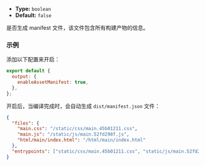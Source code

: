 - **Type:** `boolean`
- **Default:** `false`

是否生成 manifest 文件，该文件包含所有构建产物的信息。

### 示例

添加以下配置来开启：

```js
export default {
  output: {
    enableAssetManifest: true,
  },
};
```

开启后，当编译完成时，会自动生成 `dist/manifest.json` 文件：

```json
{
  "files": {
    "main.css": "/static/css/main.45b01211.css",
    "main.js": "/static/js/main.52fd298f.js",
    "html/main/index.html": "/html/main/index.html"
  },
  "entrypoints": ["static/css/main.45b01211.css", "static/js/main.52fd298f.js"]
}
```
